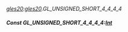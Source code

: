 _[gles20](../../modules/gles20/gles20-module.md):[gles20](../../modules/gles20/gles20-module.md).GL\_UNSIGNED\_SHORT\_4\_4\_4\_4_
##### Const GL\_UNSIGNED\_SHORT\_4\_4\_4\_4:[Int](../../modules/wonkey/wonkey-types-int.md)

